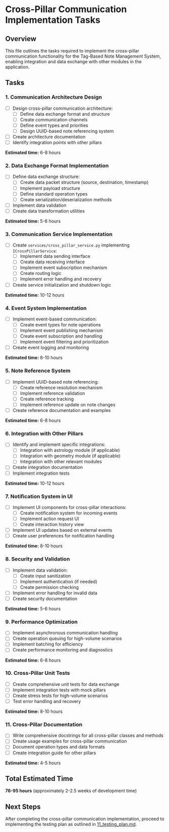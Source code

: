 # Cross-Pillar Communication Implementation Tasks

## Overview
This file outlines the tasks required to implement the cross-pillar communication functionality for the Tag-Based Note Management System, enabling integration and data exchange with other modules in the application.

## Tasks

### 1. Communication Architecture Design
- [ ] Design cross-pillar communication architecture:
  - [ ] Define data exchange format and structure
  - [ ] Create communication channels
  - [ ] Define event types and priorities
  - [ ] Design UUID-based note referencing system
- [ ] Create architecture documentation
- [ ] Identify integration points with other pillars

**Estimated time:** 6-8 hours

### 2. Data Exchange Format Implementation
- [ ] Define data exchange structure:
  - [ ] Create data packet structure (source, destination, timestamp)
  - [ ] Implement payload structure
  - [ ] Define standard operation types
  - [ ] Create serialization/deserialization methods
- [ ] Implement data validation
- [ ] Create data transformation utilities

**Estimated time:** 5-6 hours

### 3. Communication Service Implementation
- [ ] Create `services/cross_pillar_service.py` implementing `ICrossPillarService`:
  - [ ] Implement data sending interface
  - [ ] Create data receiving interface
  - [ ] Implement event subscription mechanism
  - [ ] Create routing logic
  - [ ] Implement error handling and recovery
- [ ] Create service initialization and shutdown logic

**Estimated time:** 10-12 hours

### 4. Event System Implementation
- [ ] Implement event-based communication:
  - [ ] Create event types for note operations
  - [ ] Implement event publishing mechanism
  - [ ] Create event subscription and handling
  - [ ] Implement event filtering and prioritization
- [ ] Create event logging and monitoring

**Estimated time:** 8-10 hours

### 5. Note Reference System
- [ ] Implement UUID-based note referencing:
  - [ ] Create reference resolution mechanism
  - [ ] Implement reference validation
  - [ ] Create reference tracking
  - [ ] Implement reference update on note changes
- [ ] Create reference documentation and examples

**Estimated time:** 6-8 hours

### 6. Integration with Other Pillars
- [ ] Identify and implement specific integrations:
  - [ ] Integration with astrology module (if applicable)
  - [ ] Integration with geometry module (if applicable)
  - [ ] Integration with other relevant modules
- [ ] Create integration documentation
- [ ] Implement integration tests

**Estimated time:** 10-12 hours

### 7. Notification System in UI
- [ ] Implement UI components for cross-pillar interactions:
  - [ ] Create notification system for incoming events
  - [ ] Implement action request UI
  - [ ] Create interaction history view
- [ ] Implement UI updates based on external events
- [ ] Create user preferences for notification handling

**Estimated time:** 8-10 hours

### 8. Security and Validation
- [ ] Implement data validation:
  - [ ] Create input sanitization
  - [ ] Implement authentication (if needed)
  - [ ] Create permission checking
- [ ] Implement error handling for invalid data
- [ ] Create security documentation

**Estimated time:** 5-6 hours

### 9. Performance Optimization
- [ ] Implement asynchronous communication handling
- [ ] Create operation queuing for high-volume scenarios
- [ ] Implement batching for efficiency
- [ ] Create performance monitoring and diagnostics

**Estimated time:** 6-8 hours

### 10. Cross-Pillar Unit Tests
- [ ] Create comprehensive unit tests for data exchange
- [ ] Implement integration tests with mock pillars
- [ ] Create stress tests for high-volume scenarios
- [ ] Test error handling and recovery

**Estimated time:** 8-10 hours

### 11. Cross-Pillar Documentation
- [ ] Write comprehensive docstrings for all cross-pillar classes and methods
- [ ] Create usage examples for cross-pillar communication
- [ ] Document operation types and data formats
- [ ] Create integration guide for other pillars

**Estimated time:** 4-5 hours

## Total Estimated Time
**76-95 hours** (approximately 2-2.5 weeks of development time)

## Next Steps
After completing the cross-pillar communication implementation, proceed to implementing the testing plan as outlined in [11_testing_plan.md](11_testing_plan.md).

